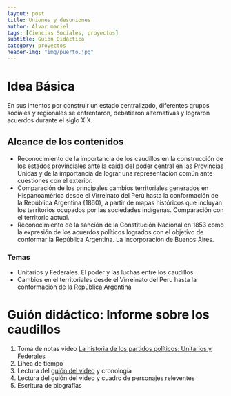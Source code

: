 ```yaml
---
layout: post
title: Uniones y desuniones
author: Alvar maciel
tags: [Ciencias Sociales, proyectos]
subtitle: Guión Didáctico
category: proyectos
header-img: "img/puerto.jpg"
---
```

# Idea Básica

En sus intentos por construir un estado centralizado, diferentes grupos sociales y regionales se enfrentaron, debatieron alternativas y lograron acuerdos durante el siglo XIX.

## Alcance de los contenidos

- Reconocimiento de la importancia de los caudillos en la construcción de los estados provinciales ante la caída del poder central en las Provincias Unidas y de la importancia de lograr una representación común ante cuestiones con el exterior.
- Comparación de los principales cambios territoriales generados en Hispanoamérica desde el Virreinato del Perú hasta la conformación de la República Argentina (1860), a partir de mapas históricos que incluyan los territorios ocupados por las sociedades indígenas. Comparación con el territorio actual.
- Reconocimiento de la sanción de la Constitución Nacional en 1853 como la expresión de los acuerdos políticos logrados con el objetivo de conformar la República Argentina. La incorporación de Buenos Aires.

### Temas

- Unitarios y Federales. El poder y las luchas entre los caudillos.
- Cambios en el territoriales desde el Virreinato del Peru hasta la conformación de la República Argentina

# Guión didáctico: Informe sobre los caudillos

1. Toma de notas video  [La historia de los partidos políticos: Unitarios y Federales](https://www.youtube.com/watch?v=TVkZv5lxiAk)
1. Línea de tiempo
2. Lectura del [guión del video](assets/GuionHistoriaDeLosPartidosPoliticos.md) y cronología
3. Lectura del guión del video y cuadro de personajes releventes
4. Escritura de biografías
